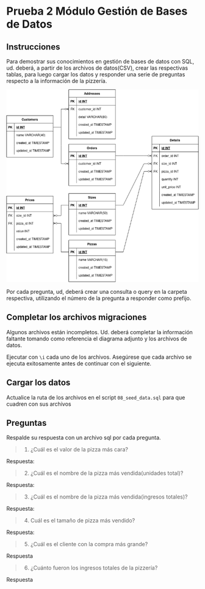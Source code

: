 # Prueba 2 Módulo Gestión de Bases de Datos

## Instrucciones
Para demostrar sus conocimientos en gestión de bases de datos con SQL, ud. deberá, a partir de los archivos de datos(CSV),
crear las respectivas tablas, para luego cargar los datos y responder una serie de preguntas respecto a la información de la pizzería.

![Diagrama de Base de datos](/ERD.png)

Por cada pregunta, ud, deberá crear una consulta o query en la carpeta respectiva, utilizando el número de la pregunta a responder como prefijo.

## Completar los archivos migraciones

Algunos archivos están incompletos. Ud. deberá completar la información faltante tomando como referencia el diagrama adjunto y los archivos de datos.

Ejecutar con `\i` cada uno de los archivos. Asegúrese que cada archivo se ejecuta exitosamente antes de continuar con el siguiente.


## Cargar los datos

Actualice la ruta de los archivos en el script `08_seed_data.sql` para que cuadren con sus archivos

## Preguntas

Respalde su respuesta con un archivo sql por cada pregunta.

> 1. ¿Cuál es el valor de la pizza más cara?

Respuesta: 

> 2. ¿Cuál es el nombre de la pizza más vendida(unidades total)?

Respuesta:

> 3. ¿Cuál es el nombre de la pizza más vendida(ingresos totales)?

Respuesta:

> 4. Cuál es el tamaño de pizza más vendido?

Respuesta:

> 5. ¿Cuál es el cliente con la compra más grande?

Respuesta

> 6. ¿Cuánto fueron los ingresos totales de la pizzería?

Respuesta

